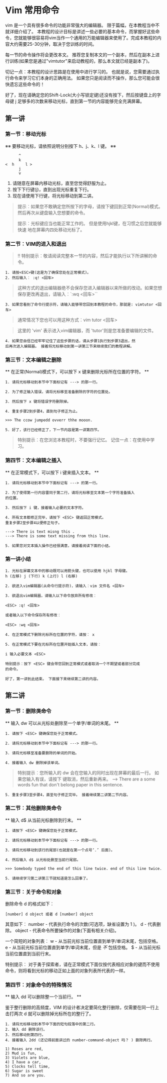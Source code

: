 # Vim 常用命令 #

vim 是一个具有很多命令的功能非常强大的编辑器。 限于篇幅，在本教程当中不就详细介绍了。 本教程的设计目标是讲述一些必要的基本命令，而掌握好这些命令，您就能够很容易将vim当作一个通用的万能编辑器来使用了。完成本教程的内容大约需要25-30分钟，取决于您训练的时间。

每一节的命令操作将会更改本文。 推荐您复制本文的一个副本，然后在副本上进行训练(如果您是通过"vimtutor"来启动教程的，那么本文就已经是副本了)。

切记一点︰本教程的设计思路是在使用中进行学习的。 也就是说，您需要通过执行命令来学习它们本身的正确用法。 如果您只是阅读而不操作，那么您可能会很快遗忘这些命令的！

好了，现在请确定您的Shift-Lock(大小写锁定键)还没有按下，然后按键盘上的字母键 j 足够多的次数来移动光标，直到第一节的内容能够完全充满屏幕。

## 第一讲
### 第一节︰移动光标
※※ 要移动光标，请依照说明分别按下 h、j、k、l 键。 ※※
```
      ^
      k
<  h     l >
      j
      v
```
1. 请随意在屏幕内移动光标，直至您觉得舒服为止。
2. 按下下行键(j)，直到出现光标重复下行。
3. 现在请使用下行键，将光标移动到第二讲。

>提示︰如果您不敢确定您所按下的字母，请按下<ESC>键回到正常(Normal)模式。然后再次从键盘输入您想要的命令。
>
>提示︰光标键应当也能正常工作的。 但是使用hjkl键，在习惯之后您就能够快速
地在屏幕内四处移动光标了。

### 第二节︰VIM的进入和退出

>!! 特别提示︰敬请阅读完整本一节的内容，然后才能执行以下所讲解的命令。
```
1. 请按<ESC>键(这是为了确保您处在正常模式)。
2. 然后输入︰ :q! <回车>
```
>这种方式的退出编辑器绝不会保存您进入编辑器以来所做的改动。如果您想保存更改再退出，请输入︰`:wq <回车>``
```
3. 如果您看到了命令行提示符，请输入能够带您回到本教程的命令，那就是: vimtutor <回车>
```
>通常情况下您也可以用这种方式︰vim tutor <回车>

>这里的 'vim' 表示进入vim编辑器，而 'tutor'则是您准备要编辑的文件。
```
4. 如果您自信已经牢牢记住了这些步骤的话，请从步骤1执行到步骤3退出，然
后再次进入编辑器。 接着将光标移动到第一讲第三节来继续我们的教程讲解。
```

### 第三节︰文本编辑之删除

** 在正常(Normal)模式下，可以按下 x 键来删除光标所在位置的字符。 **
```
1. 请将光标移动到本节中下面标记有 ---> 的那一行。

2. 为了修正输入错误，请将光标移至准备删除的字符的位置处。

3. 然后按下 x 键将错误字符删除掉。

4. 重复步骤2到步骤4，直到句子修正为止。

>>> The ccow jumpedd ovverr thhe mooon.

5. 好了，该行已经修正了，下一节内容是第一讲第四节。
```
>特别提示︰在您浏览本教程时，不要强行记忆。 记住一点︰在使用中学习。


### 第四节︰文本编辑之插入

** 在正常模式下，可以按下 i 键来插入文本。 **
```
1. 请将光标移动到本节中下面标记有 ---> 的第一行。

2. 为了使得第一行内容雷同于第二行，请将光标移至文本第一个字符准备插入
的位置。

3. 然后按下 i 键，接着输入必要的文本字符。

4. 所有文本都修正完毕，请按下 <ESC> 键返回正常模式。
重复步骤2至步骤4以便修正句子。

---> There is text misng this .
---> There is some text missing from this line.

5. 如果您对文本插入操作已经很满意，请接着阅读下面的小结。
```

### 第一讲小结

```
1. 光标在屏幕文本中的移动既可以用箭头键，也可以使用 hjkl 字母键。
h (左移) j (下行) k (上行) l (右移)

2. 欲进入vim编辑器(从命令行提示符)，请输入︰vim 文件名 <回车>

3. 欲退出vim编辑器，请输入以下命令放弃所有修改︰

<ESC> :q! <回车>

或者输入以下命令保存所有修改︰

<ESC> :wq <回车>

4. 在正常模式下删除光标所在位置的字符，请按︰ x

5. 在正常模式下要在光标所在位置开始插入文本，请按︰

i 输入必要文本 <ESC>

特别提示︰按下 <ESC> 键会带您回到正常模式或者取消一个不期望或者部分完成
的命令。

好了，第一讲到此结束。 下面接下来继续第二讲的内容。
```

## 第二讲
### 第一节︰删除类命令

** 输入 dw 可以从光标处删除至一个单字/单词的末尾。 **
```
1. 请按下 <ESC> 键确保您处于正常模式。

2. 请将光标移动到本节中下面标记有 ---> 的那一行。

3. 请将光标移至准备要删除的单词的开始。

4. 接着输入 dw 删除掉该单词。
```
>特别提示︰您所输入的 dw 会在您输入的同时出现在屏幕的最后一行。 如果您输入有误，请按下 <ESC> 键取消，然后重新再来。
--> There are a some words fun that don't belong paper in this sentence.
```
5. 重复步骤3至步骤4，直至句子修正完毕。 接着继续第二讲第二节内容。
```

### 第二节︰其他删除类命令

** 输入 d$ 从当前光标删除到行末。 **
```
1. 请按下 <ESC> 键确保您处于正常模式。

2. 请将光标移动到本节中下面标记有 ---> 的那一行。

3. 请将光标移动到该行的尾部(也就是在第一个点号‘.’ 后面)。

4. 然后输入 d$ 从光标处删至当前行尾部。

>>> Somebody typed the end of this line twice. end of this line twice.

5. 请继续学习第二讲第三节就知道是怎么回事了。
```


### 第三节︰关于命令和对象


删除命令 d 的格式如下︰
```
[number] d object 或者 d [number] object
```
其意如下︰
number - 代表执行命令的次数(可选项，缺省设置为 1 )。
d - 代表删除。
object - 代表命令所要操作的对象(下面有相关介绍)。

一个简短的对象列表︰
w - 从当前光标当前位置直到单字/单词末尾，包括空格。
e - 从当前光标当前位置直到单字/单词末尾，但是 *不* 包括空格。
$ - 从当前光标当前位置直到当前行末。

特别提示︰
对于勇于探索者，请在正常模式下面仅按代表相应对象的键而不使用命令，则将看到光标的移动正如上面的对象列表所代表的一样。


### 第四节︰对象命令的特殊情况


** 输入 dd 可以删除整一个当前行。 **

鉴于整行删除的高频度，VIM 的设计者决定要简化整行删除，仅需要在同一行上击打两次 d 就可以删除掉光标所在的整行了。
```
1. 请将光标移动到本节中下面的短句段落中的第二行。
2. 输入 dd 删除该行。
3. 然后移动到第四行。
4. 接着输入 2dd (还记得前面讲过的 number-command-object 吗？ ) 删除两行。

1) Roses are red,
2) Mud is fun,
3) Violets are blue,
4) I have a car,
5) Clocks tell time,
6) Sugar is sweet
7) And so are you.

```
